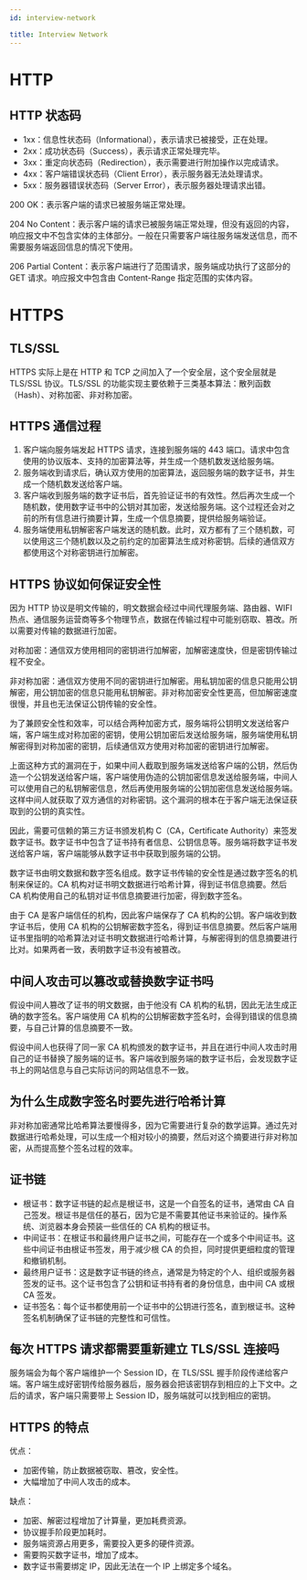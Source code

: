 ```yaml
---
id: interview-network

title: Interview Network
---
```


# HTTP

## HTTP 状态码

- 1xx：信息性状态码（Informational），表示请求已被接受，正在处理。
- 2xx：成功状态码（Success），表示请求正常处理完毕。
- 3xx：重定向状态码（Redirection），表示需要进行附加操作以完成请求。
- 4xx：客户端错误状态码（Client Error），表示服务器无法处理请求。
- 5xx：服务器错误状态码（Server Error），表示服务器处理请求出错。

200 OK：表示客户端的请求已被服务端正常处理。

204 No Content：表示客户端的请求已被服务端正常处理，但没有返回的内容，响应报文中不包含实体的主体部分。一般在只需要客户端往服务端发送信息，而不需要服务端返回信息的情况下使用。

206 Partial Content：表示客户端进行了范围请求，服务端成功执行了这部分的 GET 请求。响应报文中包含由 Content-Range 指定范围的实体内容。

# HTTPS

## TLS/SSL

HTTPS 实际上是在 HTTP 和 TCP 之间加入了一个安全层，这个安全层就是 TLS/SSL 协议。TLS/SSL 的功能实现主要依赖于三类基本算法：散列函数（Hash）、对称加密、非对称加密。

## HTTPS 通信过程

1. 客户端向服务端发起 HTTPS 请求，连接到服务端的 443 端口。请求中包含使用的协议版本、支持的加密算法等，并生成一个随机数发送给服务端。
2. 服务端收到请求后，确认双方使用的加密算法，返回服务端的数字证书，并生成一个随机数发送给客户端。
3. 客户端收到服务端的数字证书后，首先验证证书的有效性。然后再次生成一个随机数，使用数字证书中的公钥对其加密，发送给服务端。这个过程还会对之前的所有信息进行摘要计算，生成一个信息摘要，提供给服务端验证。
4. 服务端使用私钥解密客户端发送的随机数。此时，双方都有了三个随机数，可以使用这三个随机数以及之前约定的加密算法生成对称密钥。后续的通信双方都使用这个对称密钥进行加解密。

## HTTPS 协议如何保证安全性

因为 HTTP 协议是明文传输的，明文数据会经过中间代理服务端、路由器、WIFI 热点、通信服务运营商等多个物理节点，数据在传输过程中可能别窃取、篡改。所以需要对传输的数据进行加密。

对称加密：通信双方使用相同的密钥进行加解密，加解密速度快，但是密钥传输过程不安全。

非对称加密：通信双方使用不同的密钥进行加解密。用私钥加密的信息只能用公钥解密，用公钥加密的信息只能用私钥解密。非对称加密安全性更高，但加解密速度很慢，并且也无法保证公钥传输的安全性。

为了兼顾安全性和效率，可以结合两种加密方式，服务端将公钥明文发送给客户端，客户端生成对称加密的密钥，使用公钥加密后发送给服务端，服务端使用私钥解密得到对称加密的密钥，后续通信双方使用对称加密的密钥进行加解密。

上面这种方式的漏洞在于，如果中间人截取到服务端发送给客户端的公钥，然后伪造一个公钥发送给客户端，客户端使用伪造的公钥加密信息发送给服务端，中间人可以使用自己的私钥解密信息，然后再使用服务端的公钥加密信息发送给服务端。这样中间人就获取了双方通信的对称密钥。这个漏洞的根本在于客户端无法保证获取到的公钥的真实性。

因此，需要可信赖的第三方证书颁发机构 C（CA，Certificate Authority）来签发数字证书。数字证书中包含了证书持有者信息、公钥信息等。服务端将数字证书发送给客户端，客户端能够从数字证书中获取到服务端的公钥。

数字证书由明文数据和数字签名组成。数字证书传输的安全性是通过数字签名的机制来保证的。CA 机构对证书明文数据进行哈希计算，得到证书信息摘要。然后 CA 机构使用自己的私钥对证书信息摘要进行加密，得到数字签名。

由于 CA 是客户端信任的机构，因此客户端保存了 CA 机构的公钥。客户端收到数字证书后，使用 CA 机构的公钥解密数字签名，得到证书信息摘要。然后客户端用证书里指明的哈希算法对证书明文数据进行哈希计算，与解密得到的信息摘要进行比对。如果两者一致，表明数字证书没有被篡改。

## 中间人攻击可以篡改或替换数字证书吗

假设中间人篡改了证书的明文数据，由于他没有 CA 机构的私钥，因此无法生成正确的数字签名。客户端使用 CA 机构的公钥解密数字签名时，会得到错误的信息摘要，与自己计算的信息摘要不一致。

假设中间人也获得了同一家 CA 机构颁发的数字证书，并且在进行中间人攻击时用自己的证书替换了服务端的证书。客户端收到服务端的数字证书后，会发现数字证书上的网站信息与自己实际访问的网站信息不一致。

## 为什么生成数字签名时要先进行哈希计算

非对称加密通常比哈希算法要慢得多，因为它需要进行复杂的数学运算。通过先对数据进行哈希处理，可以生成一个相对较小的摘要，然后对这个摘要进行非对称加密，从而提高整个签名过程的效率。

## 证书链

- 根证书：数字证书链的起点是根证书，这是一个自签名的证书，通常由 CA 自己签发。根证书是信任的基石，因为它是不需要其他证书来验证的。操作系统、浏览器本身会预装一些信任的 CA 机构的根证书。
- 中间证书：在根证书和最终用户证书之间，可能存在一个或多个中间证书。这些中间证书由根证书签发，用于减少根 CA 的负担，同时提供更细粒度的管理和撤销机制。
- 最终用户证书：这是数字证书链的终点，通常是为特定的个人、组织或服务器签发的证书。这个证书包含了公钥和证书持有者的身份信息，由中间 CA 或根 CA 签发。
- 证书签名：每个证书都使用前一个证书中的公钥进行签名，直到根证书。这种签名机制确保了证书链的完整性和可信性。

## 每次 HTTPS 请求都需要重新建立 TLS/SSL 连接吗

服务端会为每个客户端维护一个 Session ID，在 TLS/SSL 握手阶段传递给客户端。客户端生成好密钥传给服务器后，服务器会把该密钥存到相应的上下文中。之后的请求，客户端只需要带上 Session ID，服务端就可以找到相应的密钥。

## HTTPS 的特点

优点：

- 加密传输，防止数据被窃取、篡改，安全性。
- 大幅增加了中间人攻击的成本。

缺点：

- 加密、解密过程增加了计算量，更加耗费资源。
- 协议握手阶段更加耗时。
- 服务端资源占用更多，需要投入更多的硬件资源。
- 需要购买数字证书，增加了成本。
- 数字证书需要绑定 IP，因此无法在一个 IP 上绑定多个域名。
